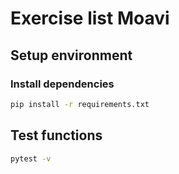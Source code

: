 # Exercise list Moavi

## Setup environment

### Install dependencies

```bash
pip install -r requirements.txt
```

## Test functions

```bash
pytest -v
```

